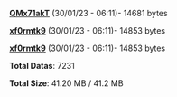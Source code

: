 [**QMx71akT**](/data/QMx71akT.txt) (30/01/23 - 06:11)- 14681 bytes

[**xf0rmtk9**](/data/xf0rmtk9.txt) (30/01/23 - 06:11)- 14853 bytes

[**xf0rmtk9**](/data/xf0rmtk9.txt) (30/01/23 - 06:11)- 14853 bytes

**Total Datas**: 7231

**Total Size**: 41.20 MB / 41.2 MB